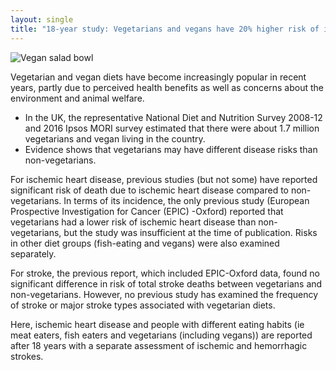 ```yaml
---
layout: single
title: "18-year study: Vegetarians and vegans have 20% higher risk of ischemic heart disease and attacks than meat-eaters"
---
```

![Vegan salad bowl](https://makale.ekofi.science/assets/images/vegan_diet.jpg)

Vegetarian and vegan diets have become increasingly popular in recent years, partly due to perceived health benefits as well as concerns about the environment and animal welfare.
- In the UK, the representative National Diet and Nutrition Survey 2008-12 and 2016 Ipsos MORI survey estimated that there were about 1.7 million vegetarians and vegan living in the country.
- Evidence shows that vegetarians may have different disease risks than non-vegetarians.

For ischemic heart disease, previous studies (but not some) have reported significant risk of death due to ischemic heart disease compared to non-vegetarians. In terms of its incidence, the only previous study (European Prospective Investigation for Cancer (EPIC) -Oxford) reported that vegetarians had a lower risk of ischemic heart disease than non-vegetarians, but the study was insufficient at the time of publication. Risks in other diet groups (fish-eating and vegans) were also examined separately.

For stroke, the previous report, which included EPIC-Oxford data, found no significant difference in risk of total stroke deaths between vegetarians and non-vegetarians. However, no previous study has examined the frequency of stroke or major stroke types associated with vegetarian diets.

Here, ischemic heart disease and people with different eating habits (ie meat eaters, fish eaters and vegetarians (including vegans)) are reported after 18 years with a separate assessment of ischemic and hemorrhagic strokes.
